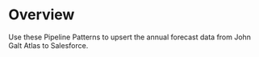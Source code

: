 # Overview

Use these Pipeline Patterns to upsert the annual forecast data from John Galt Atlas to Salesforce.


